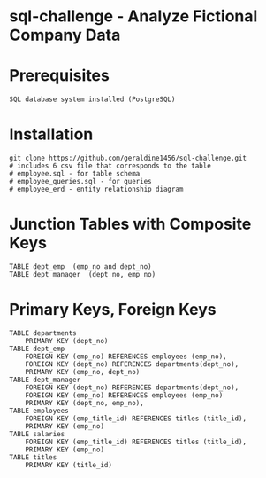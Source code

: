 # sql-challenge - Analyze Fictional Company Data

# Prerequisites
    SQL database system installed (PostgreSQL)

# Installation
    git clone https://github.com/geraldine1456/sql-challenge.git
    # includes 6 csv file that corresponds to the table
    # employee.sql - for table schema
    # employee_queries.sql - for queries
    # employee_erd - entity relationship diagram

# Junction Tables with Composite Keys
    TABLE dept_emp  (emp_no and dept_no)
    TABLE dept_manager  (dept_no, emp_no)

# Primary Keys, Foreign Keys 
    TABLE departments 
        PRIMARY KEY (dept_no)
    TABLE dept_emp 
        FOREIGN KEY (emp_no) REFERENCES employees (emp_no),
	    FOREIGN KEY (dept_no) REFERENCES departments(dept_no),
	    PRIMARY KEY (emp_no, dept_no)
    TABLE dept_manager
        FOREIGN KEY (dept_no) REFERENCES departments(dept_no),
        FOREIGN KEY (emp_no) REFERENCES employees (emp_no)
        PRIMARY KEY (dept_no, emp_no),
    TABLE employees
        FOREIGN KEY (emp_title_id) REFERENCES titles (title_id),
	    PRIMARY KEY (emp_no)
    TABLE salaries
        FOREIGN KEY (emp_title_id) REFERENCES titles (title_id),
	    PRIMARY KEY (emp_no)
    TABLE titles
        PRIMARY KEY (title_id)


